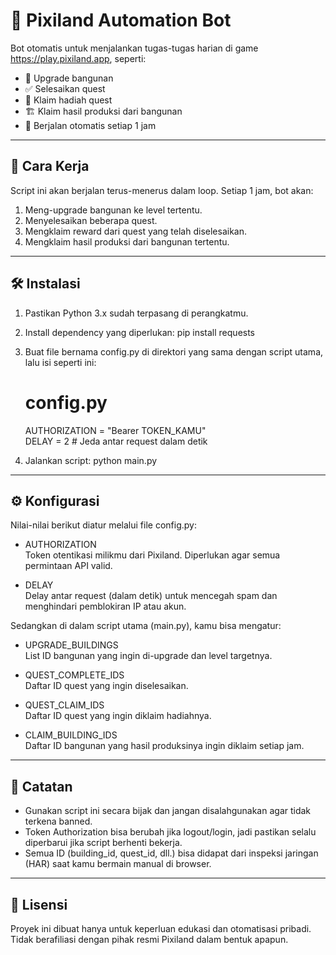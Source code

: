 # 🤖 Pixiland Automation Bot

Bot otomatis untuk menjalankan tugas-tugas harian di game https://play.pixiland.app, seperti:

- 🔧 Upgrade bangunan  
- ✅ Selesaikan quest  
- 🎁 Klaim hadiah quest  
- 🏗️ Klaim hasil produksi dari bangunan  
- 🔄 Berjalan otomatis setiap 1 jam  

---

## 🧠 Cara Kerja

Script ini akan berjalan terus-menerus dalam loop. Setiap 1 jam, bot akan:

1. Meng-upgrade bangunan ke level tertentu.
2. Menyelesaikan beberapa quest.
3. Mengklaim reward dari quest yang telah diselesaikan.
4. Mengklaim hasil produksi dari bangunan tertentu.

---

## 🛠️ Instalasi

1. Pastikan Python 3.x sudah terpasang di perangkatmu.
2. Install dependency yang diperlukan:
   pip install requests

3. Buat file bernama config.py di direktori yang sama dengan script utama, lalu isi seperti ini:

   # config.py  
   AUTHORIZATION = "Bearer TOKEN_KAMU"  
   DELAY = 2  # Jeda antar request dalam detik

4. Jalankan script:
   python main.py

---

## ⚙️ Konfigurasi

Nilai-nilai berikut diatur melalui file config.py:

- AUTHORIZATION  
  Token otentikasi milikmu dari Pixiland. Diperlukan agar semua permintaan API valid.

- DELAY  
  Delay antar request (dalam detik) untuk mencegah spam dan menghindari pemblokiran IP atau akun.

Sedangkan di dalam script utama (main.py), kamu bisa mengatur:

- UPGRADE_BUILDINGS  
  List ID bangunan yang ingin di-upgrade dan level targetnya.

- QUEST_COMPLETE_IDS  
  Daftar ID quest yang ingin diselesaikan.

- QUEST_CLAIM_IDS  
  Daftar ID quest yang ingin diklaim hadiahnya.

- CLAIM_BUILDING_IDS  
  Daftar ID bangunan yang hasil produksinya ingin diklaim setiap jam.

---

## 📝 Catatan

- Gunakan script ini secara bijak dan jangan disalahgunakan agar tidak terkena banned.
- Token Authorization bisa berubah jika logout/login, jadi pastikan selalu diperbarui jika script berhenti bekerja.
- Semua ID (building_id, quest_id, dll.) bisa didapat dari inspeksi jaringan (HAR) saat kamu bermain manual di browser.

---

## 📄 Lisensi

Proyek ini dibuat hanya untuk keperluan edukasi dan otomatisasi pribadi.  
Tidak berafiliasi dengan pihak resmi Pixiland dalam bentuk apapun.
